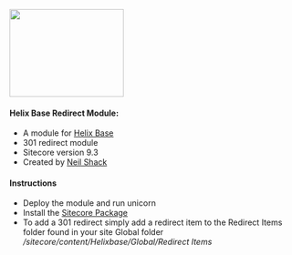 <img src="https://nshackblog.files.wordpress.com/2017/02/helixbase1.png" height="154px" width="200px" /><br />
#### Helix Base Redirect Module:

* A module for [Helix Base](https://github.com/muso31/Helixbase)
* 301 redirect module
* Sitecore version 9.3
* Created by [Neil Shack](https://github.com/muso31/)

#### Instructions

* Deploy the module and run unicorn
* Install the [Sitecore Package](https://github.com/muso31/Helixbase-modules/tree/master/src/Feature/Redirects/sitecore%20package)
* To add a 301 redirect simply add a redirect item to the Redirect Items folder found in your site Global folder _/sitecore/content/Helixbase/Global/Redirect Items_